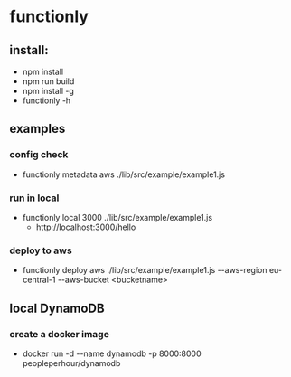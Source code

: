# functionly
## install:
- npm install
- npm run build
- npm install -g
- functionly -h

## examples
### config check
- functionly metadata aws ./lib/src/example/example1.js
### run in local
- functionly local 3000 ./lib/src/example/example1.js
    - http://localhost:3000/hello
### deploy to aws
- functionly deploy aws ./lib/src/example/example1.js --aws-region eu-central-1 --aws-bucket &lt;bucketname&gt;


## local DynamoDB
### create a docker image
- docker run -d --name dynamodb -p 8000:8000 peopleperhour/dynamodb
